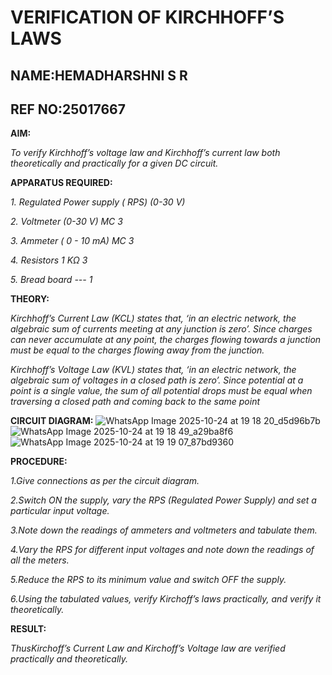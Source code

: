 # VERIFICATION OF KIRCHHOFF’S LAWS
## NAME:HEMADHARSHNI S R
## REF NO:25017667
**AIM:**

*To verify Kirchhoff’s voltage law and Kirchhoff’s current law both theoretically and practically for a given DC circuit.*

**APPARATUS REQUIRED:**

*1.	Regulated Power supply ( RPS)	(0-30 V)*
   
*2.	Voltmeter	(0-30 V) MC	3*
   
*3.	Ammeter	( 0 - 10 mA) MC	3*
   
*4.	Resistors	1 KΩ	3*

*5.	Bread board	---	1*

**THEORY:**

*Kirchhoff’s Current Law (KCL) states that, ‘in an electric network, the algebraic sum of currents meeting at any junction is zero’. Since charges can never accumulate at any point, the charges flowing towards a junction must be equal to the charges flowing away from the junction.*

*Kirchhoff’s Voltage Law (KVL) states that, ‘in an electric network, the algebraic sum of voltages in a closed path is zero’. Since potential at a point is a single value, the sum of all potential drops must be equal when traversing a closed path and coming back to the same point*

**CIRCUIT DIAGRAM:**
![WhatsApp Image 2025-10-24 at 19 18 20_d5d96b7b](https://github.com/user-attachments/assets/e9af7afd-e665-43e0-8031-e09baa58aa45)
![WhatsApp Image 2025-10-24 at 19 18 49_a29ba8f6](https://github.com/user-attachments/assets/3e56ba7c-c807-4e3d-8743-058a83ed064b)
![WhatsApp Image 2025-10-24 at 19 19 07_87bd9360](https://github.com/user-attachments/assets/421a0e26-e80e-4c58-b699-f45c530833ed)














**PROCEDURE:**

 *1.Give connections as per the circuit diagram.*

 *2.Switch ON the supply, vary the RPS (Regulated Power Supply) and set a particular input voltage.*
	
 *3.Note down the readings of ammeters and voltmeters and tabulate them.*
	
 *4.Vary the RPS for different input voltages and note down the readings of all the meters.*

 *5.Reduce the RPS to its minimum value and switch OFF the supply.*
  
 *6.Using the tabulated values, verify Kirchoff’s laws practically, and verify it theoretically.*

**RESULT:**

*ThusKirchoff’s Current Law and Kirchoff’s Voltage law are verified practically and theoretically.*

